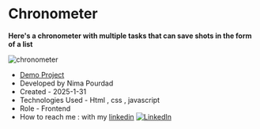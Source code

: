 # Chronometer
**Here's a chronometer with multiple tasks that can save shots in the form of a list**

![chronometer](https://github.com/user-attachments/assets/d968c0d7-737d-4b90-9cec-b9bdd8e1f9f8)
- [Demo Project](https://nima-frontend.github.io/chronometer/)
- Developed by Nima Pourdad
- Created - 2025-1-31
- Technologies Used - Html , css , javascript
- Role - Frontend
- How to reach me : with my [linkedin](https://linkedin.com/in/nima-pourdad-b2a5bb331)
[![LinkedIn](https://img.shields.io/badge/LinkedIn-0077B5?style=for-the-badge&logo=linkedin&logoColor=white)](https://www.linkedin.com/in/YOUR_LINKEDIN_USERNAME/)
